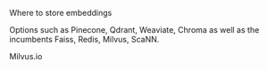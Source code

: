 Where to store embeddings

Options
such as Pinecone, Qdrant, Weaviate, Chroma as well as the incumbents Faiss, Redis, Milvus, ScaNN.

Milvus.io